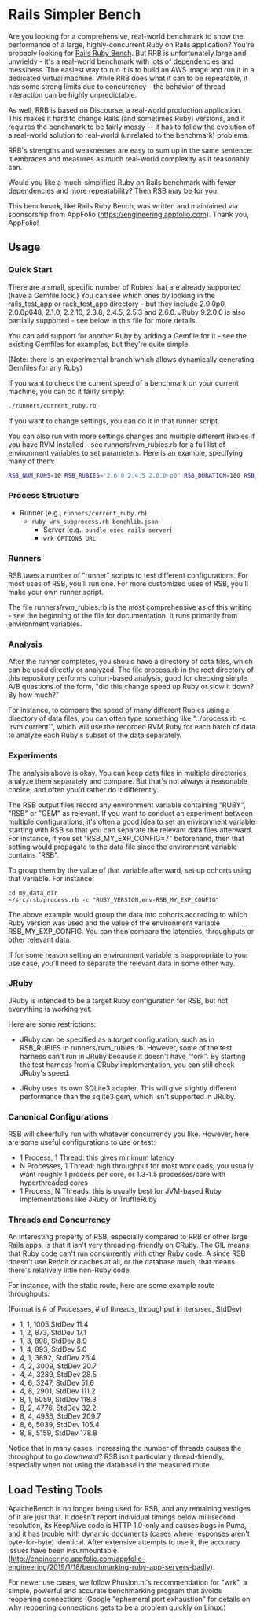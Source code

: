 # Rails Simpler Bench

Are you looking for a comprehensive, real-world benchmark to show the
performance of a large, highly-concurrent Ruby on Rails application?
You're probably looking for [Rails Ruby
Bench](https://github.com/noahgibbs/rails_ruby_bench). But RRB is
unfortunately large and unwieldy - it's a real-world benchmark with
lots of dependencies and messiness. The easiest way to run it is to
build an AWS image and run it in a dedicated virtual machine. While
RRB does what it can to be repeatable, it has some strong limits due
to concurrency - the behavior of thread interaction can be highly
unpredictable.

As well, RRB is based on Discourse, a real-world production
application. This makes it hard to change Rails (and sometimes Ruby)
versions, and it requires the benchmark to be fairly messy -- it has
to follow the evolution of a real-world solution to real-world
(unrelated to the benchmark) problems.

RRB's strengths and weaknesses are easy to sum up in the same
sentence: it embraces and measures as much real-world complexity as it
reasonably can.

Would you like a much-simplified Ruby on Rails benchmark with fewer
dependencies and more repeatability? Then RSB may be for you.

This benchmark, like Rails Ruby Bench, was written and maintained via
sponsorship from AppFolio (https://engineering.appfolio.com). Thank
you, AppFolio!

## Usage

### Quick Start

There are a small, specific number of Rubies that are already supported (have a Gemfile.lock.) You can see which ones by looking in the rails_test_app or rack_test_app directory - but they include 2.0.0p0, 2.0.0p648, 2.1.0, 2.2.10, 2.3.8, 2.4.5, 2.5.3 and 2.6.0. JRuby 9.2.0.0 is also partially supported - see below in this file for more details.

You can add support for another Ruby by adding a Gemfile for it - see the existing Gemfiles for examples, but they're quite simple.

(Note: there is an experimental branch which allows dynamically generating Gemfiles for any Ruby)

If you want to check the current speed of a benchmark on your current machine, you can do it fairly simply:

```bash
./runners/current_ruby.rb
```

If you want to change settings, you can do it in that runner script.

You can also run with more settings changes and multiple different Rubies if you have RVM installed - see runners/rvm_rubies.rb for a full list of environment variables to set parameters. Here is an example, specifying many of them:

```bash
RSB_NUM_RUNS=10 RSB_RUBIES="2.6.0 2.4.5 2.0.0-p0" RSB_DURATION=180 RSB_WARMUP=20 RSB_FRAMEWORKS=rack RSB_APP_SERVER=puma RSB_PROCESSES=1 RSB_THREADS=1 ./runners/rvm_rubies.rb
```

### Process Structure

* Runner (e.g., `runners/current_ruby.rb`)
  * `ruby wrk_subprocess.rb benchlib.json`
    * Server (e.g., `bundle exec rails server`)
    * `wrk OPTIONS URL`

### Runners

RSB uses a number of "runner" scripts to test different
configurations. For most uses of RSB, you'll run one. For more
customized uses of RSB, you'll make your own runner script.

The file runners/rvm_rubies.rb is the most comprehensive as of this
writing - see the beginning of the file for documentation. It runs
primarily from environment variables.

### Analysis

After the runner completes, you should have a directory of data files,
which can be used directly or analyzed. The file process.rb in the
root directory of this repository performs cohort-based analysis, good
for checking simple A/B questions of the form, "did this change speed
up Ruby or slow it down? By how much?"

For instance, to compare the speed of many different Rubies using a
directory of data files, you can often type something like
"../process.rb -c 'rvm current'", which will use the recorded RVM Ruby
for each batch of data to analyze each Ruby's subset of the data
separately.

### Experiments

The analysis above is okay. You can keep data files in multiple
directories, analyze them separately and compare. But that's not
always a reasonable choice, and often you'd rather do it differently.

The RSB output files record any environment variable containing
"RUBY", "RSB" or "GEM" as relevant. If you want to conduct an
experiment between multiple configurations, it's often a good idea to
set an environment variable starting with RSB so that you can separate
the relevant data files afterward. For instance, if you set
"RSB_MY_EXP_CONFIG=7" beforehand, then that setting would propagate to
the data file since the environment variable contains "RSB".

To group them by the value of that variable afterward, set up cohorts
using that variable. For instance:

```
cd my_data_dir
~/src/rsb/process.rb -c "RUBY_VERSION,env-RSB_MY_EXP_CONFIG"
```

The above example would group the data into cohorts according to which
Ruby version was used and the value of the environment variable
RSB_MY_EXP_CONFIG. You can then compare the latencies, throughputs
or other relevant data.

If for some reason setting an environment variable is inappropriate to
your use case, you'll need to separate the relevant data in some other
way.

### JRuby

JRuby is intended to be a target Ruby configuration for RSB, but not everything is working yet.

Here are some restrictions:

* JRuby can be specified as a *target* configuration, such as in
  RSB_RUBIES in runners/rvm_rubies.rb. However, some of the test
  harness can't run in JRuby because it doesn't have "fork".
  By starting the test harness from a CRuby implementation, you
  can still check JRuby's speed.

* JRuby uses its own SQLite3 adapter. This will give slightly
  different performance than the sqlite3 gem, which isn't
  supported in JRuby.

### Canonical Configurations

RSB will cheerfully run with whatever concurrency you like. However,
here are some useful configurations to use or test:

* 1 Process, 1 Thread: this gives minimum latency
* N Processes, 1 Thread: high throughput for most workloads; you usually
  want roughly 1 process per core, or 1.3-1.5 processes/core with
  hyperthreaded cores
* 1 Process, N Threads: this is usually best for JVM-based Ruby implementations
  like JRuby or TruffleRuby

### Threads and Concurrency

An interesting property of RSB, especially compared to RRB or other large
Rails apps, is that it isn't very threading-friendly on CRuby. The GIL
means that Ruby code can't run concurrently with other Ruby code.
A since RSB doesn't use Reddit or caches at all, or the database much,
that means there's relatively little non-Ruby code.

For instance, with the static route, here are some example route throughputs:

(Format is # of Processes, # of threads, throughput in iters/sec, StdDev)

* 1, 1, 1005  StdDev 11.4
* 1, 2, 873, StdDev 17.1
* 1, 3, 898, StdDev 8.9
* 1, 4, 893, StdDev 5.0
* 4, 1, 3892, StdDev 26.4
* 4, 2, 3009, StdDev 20.7
* 4, 4, 3289, StdDev 28.5
* 4, 6, 3247, StdDev 51.6
* 4, 8, 2901, StdDev 111.2
* 8, 1, 5059, StdDev 118.3
* 8, 2, 4776, StdDev 32.2
* 8, 4, 4936, StdDev 209.7
* 8, 6, 5039, StdDev 105.4
* 8, 8, 5159, StdDev 178.8

Notice that in many cases, increasing the number of threads causes the
throughput to go *downward*? RSB isn't particularly thread-friendly,
especially when not using the database in the measured route.

## Load Testing Tools

ApacheBench is no longer being used for RSB, and any remaining vestiges of it are just that. It doesn't report individual timings below millisecond resolution, its KeepAlive code is HTTP 1.0-only and causes bugs in Puma, and it has trouble with dynamic documents (cases where responses aren't byte-for-byte) identical. After extensive attempts to use it, the accuracy issues have been insurmountable (http://engineering.appfolio.com/appfolio-engineering/2019/1/18/benchmarking-ruby-app-servers-badly).

For newer use cases, we follow Phusion.nl's recommendation for "wrk", a simple, powerful and accurate benchmarking program that avoids reopening connections (Google "ephemeral port exhaustion" for details on why reopening connections gets to be a problem quickly on Linux.)
